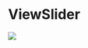 # ViewSlider

[![](https://jitpack.io/v/LTMezzari/ViewSlider.svg)](https://jitpack.io/#LTMezzari/ViewSlider)
